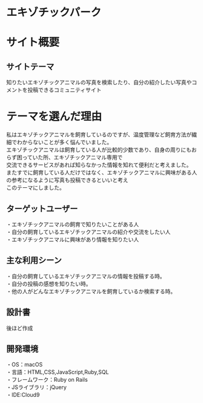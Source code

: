 # エキゾチックパーク

# サイト概要

## サイトテーマ
知りたいエキゾチックアニマルの写真を検索したり、自分の紹介したい写真やコメントを投稿できるコミュニティサイト

# テーマを選んだ理由
私はエキゾチックアニマルを飼育しているのですが、温度管理など飼育方法が繊細でわからないことが多く悩んでいました。<br>
エキゾチックアニマルは飼育している人が比較的少数であり、自身の周りにもおらず困っていた所、エキゾチックアニマル専用で<br>
交流できるサービスがあれば知らなかった情報を知れて便利だと考えました。<br>
またすでに飼育している人だけではなく、エキゾチックアニマルに興味がある人の参考になるように写真も投稿できるといいと考え<br>
このテーマにしました。

## ターゲットユーザー
・エキゾチックアニマルの飼育で知りたいことがある人<br>
・自分の飼育しているエキゾチックアニマルの紹介や交流をしたい人<br>
・エキゾチックアニマルに興味があり情報を知りたい人<br>

## 主な利用シーン
・自分の飼育しているエキゾチックアニマルの情報を投稿する時。<br>
・自分の投稿の感想を知りたい時。<br>
・他の人がどんなエキゾチックアニマルを飼育しているか検索する時。<br>

## 設計書
後ほど作成

## 開発環境
・OS：macOS<br>
・言語：HTML,CSS,JavaScript,Ruby,SQL<br>
・フレームワーク：Ruby on Rails<br>
・JSライブラリ：jQuery<br>
・IDE:Cloud9<br>